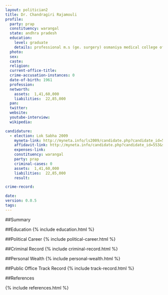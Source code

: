 ```yaml
---
layout: politician2
title: Dr. Chandragiri Rajamouli
profile: 
  party: prap
  constituency: warangal
  state: andhra pradesh
  education: 
    level: graduate
    details: professional m.s (ge. surgery) osmaniya medical college of hyderabad.
  photo: 
  sex: 
  caste: 
  religion: 
  current-office-title: 
  crime-accusation-instances: 0
  date-of-birth: 1961
  profession: 
  networth: 
    assets:  1,41,60,000
    liabilities:  22,85,000
  pan: 
  twitter: 
  website: 
  youtube-interview: 
  wikipedia: 

candidature: 
  - election: Lok Sabha 2009
    myneta-link: http://myneta.info/ls2009/candidate.php?candidate_id=553
    affidavit-link: http://myneta.info/candidate.php?candidate_id=553&scan=original
    expenses-link: 
    constituency: warangal 
    party: prap
    criminal-cases: 0
    assets:  1,41,60,000
    liabilities:  22,85,000
    result:  

crime-record: 

date: 
version: 0.0.5
tags: 
---
```

##Summary


##Education
{% include education.html %}


##Political Career
{% include political-career.html %}


##Criminal Record
{% include criminal-record.html %}


##Personal Wealth
{% include personal-wealth.html %}


##Public Office Track Record
{% include track-record.html %}


##References


{% include references.html %}